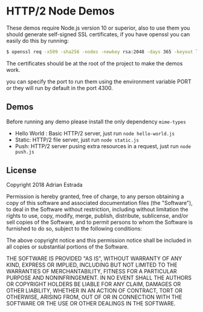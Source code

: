 # HTTP/2 Node Demos

These demos require Node.js version 10 or superior, also to use them you should generate self-signed SSL certificates, if you have openssl you can easily do this by running:

```bash
$ openssl req -x509 -sha256 -nodes -newkey rsa:2048 -days 365 -keyout localhost.key -out localhost.crt
```

The certificates should be at the root of the project to make the demos work.

you can specify the port to run them using the environment variable PORT or they will run by default in the port 4300.

## Demos

Before running any demo please install the only dependency `mime-types`

* Hello World : Basic HTTP/2 server, just run `node hello-world.js`
* Static: HTTP/2 file server, just run `node static.js`
* Push: HTTP/2 server pusing extra resources in a request, just run `node push.js`

## License

Copyright 2018 Adrian Estrada

Permission is hereby granted, free of charge, to any person obtaining a copy of this software and associated documentation files (the "Software"), to deal in the Software without restriction, including without limitation the rights to use, copy, modify, merge, publish, distribute, sublicense, and/or sell copies of the Software, and to permit persons to whom the Software is furnished to do so, subject to the following conditions:

The above copyright notice and this permission notice shall be included in all copies or substantial portions of the Software.

THE SOFTWARE IS PROVIDED "AS IS", WITHOUT WARRANTY OF ANY KIND, EXPRESS OR IMPLIED, INCLUDING BUT NOT LIMITED TO THE WARRANTIES OF MERCHANTABILITY, FITNESS FOR A PARTICULAR PURPOSE AND NONINFRINGEMENT. IN NO EVENT SHALL THE AUTHORS OR COPYRIGHT HOLDERS BE LIABLE FOR ANY CLAIM, DAMAGES OR OTHER LIABILITY, WHETHER IN AN ACTION OF CONTRACT, TORT OR OTHERWISE, ARISING FROM, OUT OF OR IN CONNECTION WITH THE SOFTWARE OR THE USE OR OTHER DEALINGS IN THE SOFTWARE.
